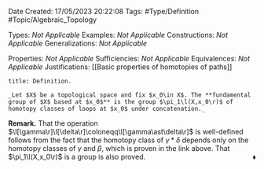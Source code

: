 <div class="topSpace"></div>

Date Created: 17/05/2023 20:22:08
Tags: #Type/Definition #Topic/Algebraic_Topology

Types: _Not Applicable_
Examples: _Not Applicable_
Constructions: _Not Applicable_
Generalizations: _Not Applicable_

Properties: _Not Applicable_
Sufficiencies: _Not Applicable_
Equivalences: _Not Applicable_
Justifications: [[Basic properties of homotopies of paths]]

``` ad-Definition
title: Definition.

_Let $X$ be a topological space and fix $x_0\in X$. The **fundamental group of $X$ based at $x_0$** is the group $\pi_1\l(X,x_0\r)$ of homotopy classes of loops at $x_0$ under concatenation._

```

**Remark.** That the operation $\l[\gamma\r]\l[\delta\r]\coloneqq\l[\gamma\ast\delta\r]$ is well-defined follows from the fact that the homotopy class of $\gamma\ast\delta$ depends only on the homotopy classes of $\gamma$ and $\beta$, which is proven in the link above. That $\pi_1\l(X,x_0\r)$ is a group is also proved.<span style="float:right;">$\blacklozenge$</span>
